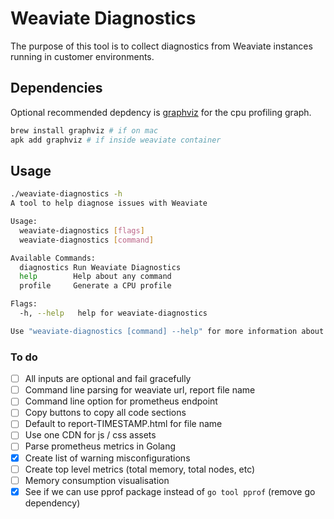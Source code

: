 # Weaviate Diagnostics

The purpose of this tool is to collect diagnostics from Weaviate instances
running in customer environments.

## Dependencies

Optional recommended depdency is [graphviz](https://graphviz.org/) for the cpu profiling graph.

```sh
brew install graphviz # if on mac
apk add graphviz # if inside weaviate container
```

## Usage

```sh
./weaviate-diagnostics -h
A tool to help diagnose issues with Weaviate

Usage:
  weaviate-diagnostics [flags]
  weaviate-diagnostics [command]

Available Commands:
  diagnostics Run Weaviate Diagnostics
  help        Help about any command
  profile     Generate a CPU profile

Flags:
  -h, --help   help for weaviate-diagnostics

Use "weaviate-diagnostics [command] --help" for more information about a command.
```

### To do

- [ ] All inputs are optional and fail gracefully
- [ ] Command line parsing for weaviate url, report file name
- [ ] Command line option for prometheus endpoint
- [ ] Copy buttons to copy all code sections
- [ ] Default to report-TIMESTAMP.html for file name
- [ ] Use one CDN for js / css assets
- [ ] Parse prometheus metrics in Golang
- [x] Create list of warning misconfigurations
- [ ] Create top level metrics (total memory, total nodes, etc)
- [ ] Memory consumption visualisation
- [x] See if we can use pprof package instead of `go tool pprof` (remove go dependency)
